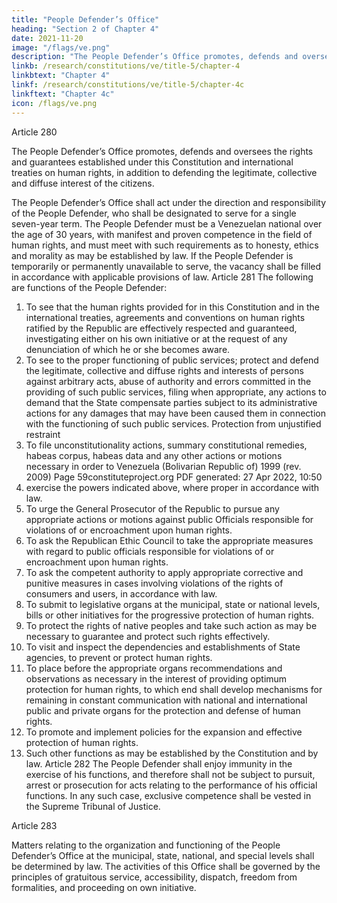 ```yaml
---
title: "People Defender’s Office"
heading: "Section 2 of Chapter 4"
date: 2021-11-20
image: "/flags/ve.png"
description: "The People Defender’s Office promotes, defends and oversees the rights and guarantees established under this Constitution and international treaties on human rights"
linkb: /research/constitutions/ve/title-5/chapter-4
linkbtext: "Chapter 4"
linkf: /research/constitutions/ve/title-5/chapter-4c
linkftext: "Chapter 4c"
icon: /flags/ve.png
---
```



Article 280

The People Defender’s Office promotes, defends and oversees the rights and guarantees established under this Constitution and international treaties on human rights, in addition to defending the legitimate, collective and diffuse interest of the citizens.

The People Defender’s Office shall act under the direction and responsibility of the
People Defender, who shall be designated to serve for a single seven-year term.
The People Defender must be a Venezuelan national over the age of 30 years, with
manifest and proven competence in the field of human rights, and must meet with such
requirements as to honesty, ethics and morality as may be established by law. If the
People Defender is temporarily or permanently unavailable to serve, the vacancy shall
be filled in accordance with applicable provisions of law.
Article 281
The following are functions of the People Defender:
1. To see that the human rights provided for in this Constitution and in the
international treaties, agreements and conventions on human rights ratified by
the Republic are effectively respected and guaranteed, investigating either on his
own initiative or at the request of any denunciation of which he or she becomes
aware.
2. To see to the proper functioning of public services; protect and defend the
legitimate, collective and diffuse rights and interests of persons against arbitrary
acts, abuse of authority and errors committed in the providing of such public
services, filing when appropriate, any actions to demand that the State
compensate parties subject to its administrative actions for any damages that
may have been caused them in connection with the functioning of such public
services.
Protection from unjustified restraint
3. To file unconstitutionality actions, summary constitutional remedies, habeas
corpus, habeas data and any other actions or motions necessary in order to
Venezuela (Bolivarian Republic of) 1999 (rev. 2009)
Page 59constituteproject.org
PDF generated: 27 Apr 2022, 10:50
3. exercise the powers indicated above, where proper in accordance with law.
4. To urge the General Prosecutor of the Republic to pursue any appropriate
actions or motions against public Officials responsible for violations of or
encroachment upon human rights.
5. To ask the Republican Ethic Council to take the appropriate measures with
regard to public officials responsible for violations of or encroachment upon
human rights.
6. To ask the competent authority to apply appropriate corrective and punitive
measures in cases involving violations of the rights of consumers and users, in
accordance with law.
7. To submit to legislative organs at the municipal, state or national levels, bills or
other initiatives for the progressive protection of human rights.
8. To protect the rights of native peoples and take such action as may be necessary
to guarantee and protect such rights effectively.
9. To visit and inspect the dependencies and establishments of State agencies, to
prevent or protect human rights.
10. To place before the appropriate organs recommendations and observations as
necessary in the interest of providing optimum protection for human rights, to
which end shall develop mechanisms for remaining in constant communication
with national and international public and private organs for the protection and
defense of human rights.
11. To promote and implement policies for the expansion and effective protection of
human rights.
12. Such other functions as may be established by the Constitution and by law.
Article 282
The People Defender shall enjoy immunity in the exercise of his functions, and therefore
shall not be subject to pursuit, arrest or prosecution for acts relating to the performance
of his official functions. In any such case, exclusive competence shall be vested in the
Supreme Tribunal of Justice.

Article 283

Matters relating to the organization and functioning of the People Defender’s Office at
the municipal, state, national, and special levels shall be determined by law. The
activities of this Office shall be governed by the principles of gratuitous service,
accessibility, dispatch, freedom from formalities, and proceeding on own initiative.

